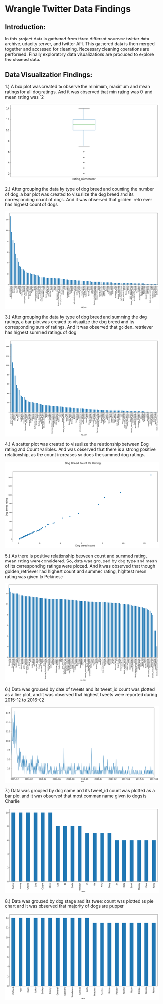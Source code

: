 
# Wrangle Twitter Data Findings
## Introduction:
In this project data is gathered from three different sources: twitter data archive, udacity server, and twitter API. This gathered data is then merged together and accessed for cleaning. Necessary cleaning operations are performed. Finally exploratory data visualizations are produced to explore the cleaned data.

## Data Visualization Findings:
1.) A box plot was created to observe the minimum, maximum and mean ratings for all dog ratings. And it was observed that min rating was 0, and mean rating was 12

![Plot1](Image\plot1.png)


2.) After grouping the data by type of dog breed and counting the number of dog, a bar plot was created to visualize the dog breed and its corresponding count of dogs. And it was observed that golden_retrriever has highest count of dogs

![Plot2](Image\plot2.png)


3.) After grouping the data by type of dog breed and summing the dog ratings, a bar plot was created to visualize the dog breed and its corresponding sum of ratings. And it was observed that golden_retrriever has highest summed ratings of dog

![Plot3](Image\plot3.png)

4.) A scatter plot was created to visualize the relationship between Dog rating and Count varibles. And was observed that there is a strong positive relationship, as the count increases so does the summed dog ratings.

![Plot4](Image\plot4.png)

5.) As there is positive relationship between count and summed rating, mean rating were considered. So, data was grouped by dog type and mean of its corresponding ratings were plotted. And it was observed that though golden_retriever had highest count and summed rating, hightest mean rating was given to Pekinese

![Plot5](Image\plot5.png)

6.) Data was grouped by date of tweets and its tweet_id count was plotted as a line plot, and it was observed that highest tweets were reported during 2015-12 to 2016-02

![Plot6](Image\plot6.png)

7.) Data was grouped by dog name and its tweet_id count was plotted as a bar plot and it was observed that most comman name given to dogs is Charlie

![Plot7](Image\plot7.png)

8.) Data was grouped by dog stage and its tweet count was plotted  as pie chart and it was observed that majority of dogs are pupper

![Plot8](Image\plot8.png)

